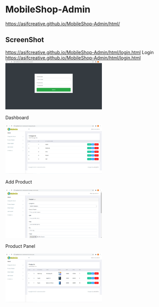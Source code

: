 # MobileShop-Admin

https://asifcreative.github.io/MobileShop-Admin/html/

## ScreenShot
https://asifcreative.github.io/MobileShop-Admin/html/login.html
Login
https://asifcreative.github.io/MobileShop-Admin/html/login.html
<img src="https://raw.githubusercontent.com/Asifcreative/MobileShop-Admin/main/html/images/login.PNG" alt="drawing" width="300"/>

Dashboard

<img src="https://raw.githubusercontent.com/Asifcreative/MobileShop-Admin/main/html/images/admin%20dashboard.PNG" alt="drawing" width="300"/>

Add Product

<img src="https://raw.githubusercontent.com/Asifcreative/MobileShop-Admin/main/html/images/product%20add.PNG" alt="drawing" width="300"/>

Product Panel

<img src="https://raw.githubusercontent.com/Asifcreative/MobileShop-Admin/main/html/images/product%20section.PNG" alt="drawing" width="300"/>
